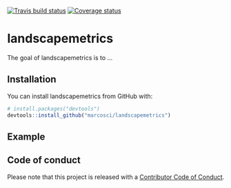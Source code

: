 
[![Travis build status](https://travis-ci.org/marcosci/landscapemetrics.svg?branch=master)](https://travis-ci.org/marcosci/landscapemetrics) [![Coverage status](https://codecov.io/gh/marcosci/landscapemetrics/branch/master/graph/badge.svg)](https://codecov.io/github/marcosci/landscapemetrics?branch=master)

<!-- README.md is generated from README.Rmd. Please edit that file -->
landscapemetrics
================

The goal of landscapemetrics is to ...

Installation
------------

You can install landscapemetrics from GitHub with:

``` r
# install.packages("devtools")
devtools::install_github("marcosci/landscapemetrics")
```

Example
-------

Code of conduct
---------------

Please note that this project is released with a [Contributor Code of Conduct](CODE_OF_CONDUCT.md).
